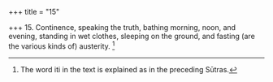 +++
title = "15"

+++
15. Continence, speaking the truth, bathing morning, noon, and evening, standing in wet clothes, sleeping on the ground, and fasting (are the various kinds of) austerity. [^14] 


[^14]:  The word iti in the text is explained as in the preceding Sūtras.
